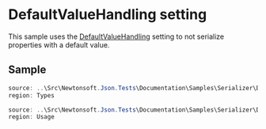 ﻿# DefaultValueHandling setting

This sample uses the [DefaultValueHandling](/api/newtonsoft/json/defaultvaluehandling/) setting to not serialize properties with a default value.

## Sample

```csharp Types
source: ..\Src\Newtonsoft.Json.Tests\Documentation\Samples\Serializer\DefaultValueHandlingIgnore.cs
region: Types
```

```csharp Usage
source: ..\Src\Newtonsoft.Json.Tests\Documentation\Samples\Serializer\DefaultValueHandlingIgnore.cs
region: Usage
```
